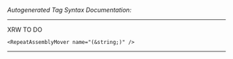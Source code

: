 _Autogenerated Tag Syntax Documentation:_

---
XRW TO DO

```
<RepeatAssemblyMover name="(&string;)" />
```



---
